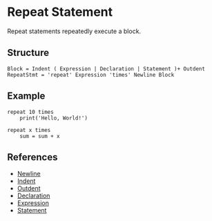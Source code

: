 # Repeat Statement

Repeat statements repeatedly execute a block.

## Structure
```grammar
Block = Indent ( Expression | Declaration | Statement )+ Outdent
RepeatStmt = 'repeat' Expression 'times' Newline Block
```

## Example
```syntek
repeat 10 times
	print('Hello, World!')

repeat x times
	sum = sum + x
```

## References
- [Newline](/spec/grammar/lexical.html#newline)
- [Indent](/spec/grammar/lexical.html#indent)
- [Outdent](/spec/grammar/lexical.html#outdent)
- [Declaration](/spec/grammar/syntactic/declarations/)
- [Expression](/spec/grammar/syntactic/expressions/)
- [Statement](/spec/grammar/syntactic/statements/)
